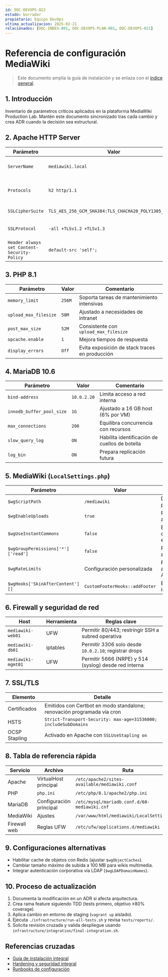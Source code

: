 ```yaml
---
id: DOC-DEVOPS-022
estado: borrador
propietario: Equipo DevOps
ultima_actualizacion: 2025-02-21
relacionados: [DOC-INDEX-001, DOC-DEVOPS-PLAN-001, DOC-DEVOPS-021]
---
```

# Referencia de configuración MediaWiki

> Este documento amplía la guía de instalación y se enlaza con el [índice general](../../README.md).

## 1. Introducción

Inventario de parámetros críticos aplicados en la plataforma MediaWiki Production Lab. Mantén este documento sincronizado tras cada cambio y crea ADR cuando la decisión sea estructural.

## 2. Apache HTTP Server

| Parámetro | Valor | Comentario |
| --- | --- | --- |
| `ServerName` | `mediawiki.local` | Resuelto vía `/etc/hosts` y DNS interno |
| `Protocols` | `h2 http/1.1` | Obliga HTTP/2 y compatibilidad fallback |
| `SSLCipherSuite` | `TLS_AES_256_GCM_SHA384:TLS_CHACHA20_POLY1305_SHA256` | Endurecimiento TLS 1.2+ |
| `SSLProtocol` | `-all +TLSv1.2 +TLSv1.3` | Bloquea protocolos inseguros |
| `Header always set Content-Security-Policy` | `default-src 'self';` | Minimiza riesgos XSS |

## 3. PHP 8.1

| Parámetro | Valor | Comentario |
| --- | --- | --- |
| `memory_limit` | `256M` | Soporta tareas de mantenimiento intensivas |
| `upload_max_filesize` | `50M` | Ajustado a necesidades de intranet |
| `post_max_size` | `52M` | Consistente con `upload_max_filesize` |
| `opcache.enable` | `1` | Mejora tiempos de respuesta |
| `display_errors` | `Off` | Evita exposición de stack traces en producción |

## 4. MariaDB 10.6

| Parámetro | Valor | Comentario |
| --- | --- | --- |
| `bind-address` | `10.0.2.20` | Limita acceso a red interna |
| `innodb_buffer_pool_size` | `1G` | Ajustado a 16 GB host (6% por VM) |
| `max_connections` | `200` | Equilibra concurrencia con recursos |
| `slow_query_log` | `ON` | Habilita identificación de cuellos de botella |
| `log_bin` | `ON` | Prepara replicación futura |

## 5. MediaWiki (`LocalSettings.php`)

| Parámetro | Valor | Comentario |
| --- | --- | --- |
| `$wgScriptPath` | `/mediawiki` | Define ruta principal |
| `$wgEnableUploads` | `true` | Permite subir archivos |
| `$wgUseInstantCommons` | `false` | Evita dependencias externas |
| `$wgGroupPermissions['*']['read']` | `false` | Requiere autenticación |
| `$wgRateLimits` | Configuración personalizada | Previene abuso de APIs |
| `$wgHooks['SkinAfterContent'][]` | `CustomFooterHooks::addFooter` | Extensión interna |

## 6. Firewall y seguridad de red

| Host | Herramienta | Reglas clave |
| --- | --- | --- |
| `mediawiki-web01` | UFW | Permitir 80/443; restringir SSH a subred operativa |
| `mediawiki-db01` | iptables | Permitir 3306 solo desde `10.0.2.10`; registrar drops |
| `mediawiki-mgmt01` | UFW | Permitir 5666 (NRPE) y 514 (syslog) desde red interna |

## 7. SSL/TLS

| Elemento | Detalle |
| --- | --- |
| Certificados | Emitidos con Certbot en modo standalone; renovación programada vía cron |
| HSTS | `Strict-Transport-Security: max-age=31536000; includeSubDomains` |
| OCSP Stapling | Activado en Apache con `SSLUseStapling on` |

## 8. Tabla de referencia rápida

| Servicio | Archivo | Ruta |
| --- | --- | --- |
| Apache | VirtualHost principal | `/etc/apache2/sites-available/mediawiki.conf` |
| PHP | `php.ini` | `/etc/php/8.1/apache2/php.ini` |
| MariaDB | Configuración principal | `/etc/mysql/mariadb.conf.d/60-mediawiki.cnf` |
| MediaWiki | Ajustes | `/var/www/html/mediawiki/LocalSettings.php` |
| Firewall web | Reglas UFW | `/etc/ufw/applications.d/mediawiki` |

## 9. Configuraciones alternativas

- Habilitar cache de objetos con Redis (ajustar `$wgObjectCaches`).
- Cambiar tamaño máximo de subida a 100 MB para wikis multimedia.
- Integrar autenticación corporativa vía LDAP (`$wgLDAPDomainNames`).

## 10. Proceso de actualización

1. Documenta la modificación en un ADR si afecta arquitectura.
2. Crea rama feature siguiendo TDD (tests primero, objetivo ≥80% coverage).
3. Aplica cambio en entorno de staging (`vagrant up` aislado).
4. Ejecuta `./infrastructure/run-all-tests.sh` y revisa `tests/reports/`.
5. Solicita revisión cruzada y valida despliegue usando `infrastructure/integration/final-integration.sh`.

## Referencias cruzadas

- [Guía de instalación integral](../instalacion/guia_instalacion_mediawiki.md)
- [Hardening y seguridad integral](../seguridad/hardening_y_seguridad.md)
- [Runbooks de configuración](../runbooks)
